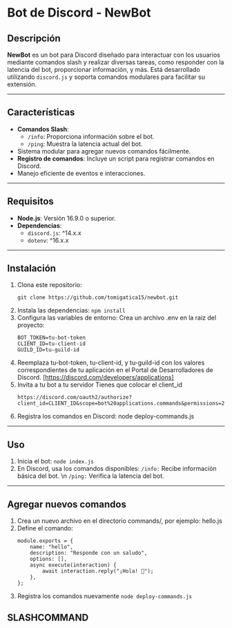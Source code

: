# Bot de Discord - NewBot

## Descripción
**NewBot** es un bot para Discord diseñado para interactuar con los usuarios mediante comandos slash y realizar diversas tareas, como responder con la latencia del bot, proporcionar información, y más. Está desarrollado utilizando `discord.js` y soporta comandos modulares para facilitar su extensión.

---

## Características
- **Comandos Slash**:
  - `/info`: Proporciona información sobre el bot.
  - `/ping`: Muestra la latencia actual del bot.
- Sistema modular para agregar nuevos comandos fácilmente.
- **Registro de comandos**: Incluye un script para registrar comandos en Discord.
- Manejo eficiente de eventos e interacciones.

---

## Requisitos
- **Node.js**: Versión 16.9.0 o superior.
- **Dependencias**:
  - `discord.js`: ^14.x.x
  - `dotenv`: ^16.x.x

---

## Instalación
1. Clona este repositorio:
   ```
   git clone https://github.com/tomigatica15/newbot.git
   ```
2. Instala las dependencias:
 ``` npm install ```
3. Configura las variables de entorno:
    Crea un archivo .env en la raiz del proyecto:
    ```
    BOT_TOKEN=tu-bot-token
    CLIENT_ID=tu-client-id
    GUILD_ID=tu-guild-id
    ```
4. Reemplaza tu-bot-token, tu-client-id, y tu-guild-id con los valores correspondientes de tu aplicación en el Portal de Desarrolladores de Discord. [https://discord.com/developers/applications]
5. Invita a tu bot a tu servidor
  Tienes que colocar el client_id
   ```
   https://discord.com/oauth2/authorize?client_id=CLIENT_ID&scope=bot%20applications.commands&permissions=274877906944
   ```
6. Registra los comandos en Discord:
    node deploy-commands.js

---
## Uso
1. Inicia el bot:
    ```node index.js```
2. En Discord, usa los comandos disponibles:
    ```/info:``` Recibe información básica del bot. \n
    ```/ping:``` Verifica la latencia del bot.

---
## Agregar nuevos comandos
1. Crea un nuevo archivo en el directorio commands/, por ejemplo: hello.js
2. Define el comando:
    ```
    module.exports = {
        name: "hello",
        description: "Responde con un saludo",
        options: [],
        async execute(interaction) {
            await interaction.reply("¡Hola! 👋");
        },
    };
    ```
3. Registra los comandos nuevamente
    ```node deploy-commands.js```

##  SLASHCOMMAND
